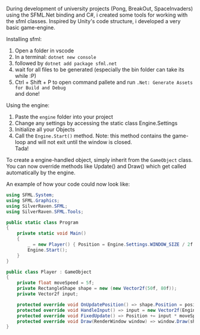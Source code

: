 During development of university projects (Pong, BreakOut, SpaceInvaders) using the SFML.Net binding and C#, i created some tools for working with the sfml classes.
Inspired by Unity's code structure, i developed a very basic game-engine.

Installing sfml:
1. Open a folder in vscode
2. In a terminal: `dotnet new console`
2. followed by `dotnet add package sfml.net`
3. wait for all files to be generated (especially the bin folder can take its while :P)
4. Ctrl + Shift + P to open command pallete and run `.Net: Generate Assets for Build and Debug`  
and done!

Using the engine:
1. Paste the `engine` folder into your project
2. Change any settings by accessing the static class Engine.Settings
3. Initialize all your Objects
4. Call the `Engine.Start()` method. Note: this method contains the game-loop and will not exit until the window is closed.  
Tada!

To create a engine-handled object, simply inherit from the `GameObject` class. 
You can now override methods like Update() and Draw() which get called automatically by the engine.

An example of how your code could now look like:
```csharp
using SFML.System;
using SFML.Graphics;
using SilverRaven.SFML;
using SilverRaven.SFML.Tools;

public static class Program
{
    private static void Main()
    {
        _ = new Player() { Position = Engine.Settings.WINDOW_SIZE / 2f };
        Engine.Start();
    }
}

public class Player : GameObject
{
    private float moveSpeed = 5f;
    private RectangleShape shape = new (new Vector2f(50f, 80f));
    private Vector2f input;

    protected override void OnUpdatePosition() => shape.Position = position;
    protected override void HandleInput() => input = new Vector2f(Engine.INPUT.GetAxis("Horizontal"), -Engine.INPUT.GetAxis("Vertical")).ClampMagnitude();
    protected override void FixedUpdate() => Position += input * moveSpeed;
    protected override void Draw(RenderWindow window) => window.Draw(shape);
}
```
